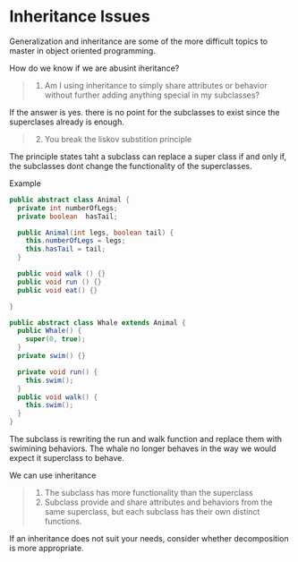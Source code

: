 # Inheritance Issues

Generalization and inheritance are some of the more difficult topics to master in object oriented programming.

How do we know if we are abusint iheritance?

>1. Am I using inheritance to simply share attributes or behavior without further adding anything special in my subclasses?

If the answer is yes. there is no point for the subclasses to exist since the superclases already is enough.


>2. You break the liskov substition principle

The principle states taht a subclass can replace a super class if and only if, the subclasses dont change the functionality of the superclasses.


Example

```java
public abstract class Animal {
  private int numberOfLegs;
  private boolean  hasTail;

  public Animal(int legs, boolean tail) {
    this.numberOfLegs = legs;
    this.hasTail = tail;
  }

  public void walk () {}
  public void run () {}
  public void eat() {}

}
```


```java
public abstract class Whale extends Animal {
  public Whale() {
    super(0, true);
  }
  private swim() {}

  private void run() {
    this.swim();
  }
  public void walk() {
    this.swim();
  }
}
```

The subclass is rewriting the run and walk function and replace them with swimining behaviors. The whale no longer behaves in the way we would expect it superclass to behave.

We can use inheritance
>1. The subclass has more functionality than the superclass
>2. Subclass provide and share attributes and behaviors from the same superclass, but each subclass has their own distinct functions.

If an inheritance  does not suit your needs, consider whether decomposition is more appropriate.
